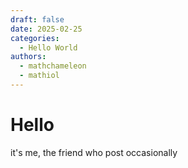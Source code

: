 ```yaml
---
draft: false
date: 2025-02-25
categories:
  - Hello World
authors:
  - mathchameleon
  - mathiol
---
```


# Hello
it's me, the friend who post occasionally 

